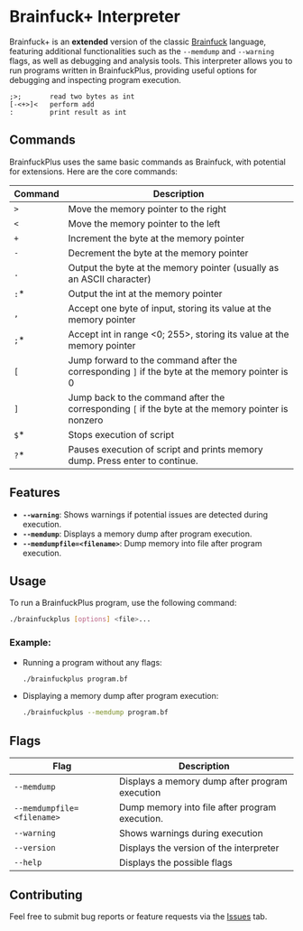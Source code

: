 # Brainfuck+ Interpreter

Brainfuck+ is an **extended** version of the classic [Brainfuck](https://en.wikipedia.org/wiki/Brainfuck) language,  
featuring additional functionalities such as the `--memdump` and `--warning` flags, as well as debugging and analysis tools. This interpreter allows you to run programs written in BrainfuckPlus, providing useful options for debugging and inspecting program execution.

```bf
;>;       read two bytes as int
[-<+>]<   perform add
:         print result as int
```

## Commands

BrainfuckPlus uses the same basic commands as Brainfuck, with potential for extensions. Here are the core commands:

| Command | Description                                                                       |
|---------|-----------------------------------------------------------------------------------|
| `>`     | Move the memory pointer to the right                                              |
| `<`     | Move the memory pointer to the left                                               |
| `+`     | Increment the byte at the memory pointer                                          |
| `-`     | Decrement the byte at the memory pointer                                          |
| `.`     | Output the byte at the memory pointer (usually as an ASCII character)             |
| `:`*    | Output the int at the memory pointer                                              |
| `,`     | Accept one byte of input, storing its value at the memory pointer                 |
| `;`*    | Accept int in range <0; 255>, storing its value at the memory pointer             |
| `[`     | Jump forward to the command after the corresponding `]` if the byte at the memory pointer is 0 |
| `]`     | Jump back to the command after the corresponding `[` if the byte at the memory pointer is nonzero |
| `$`*    | Stops execution of script                                                         |
| `?`*    | Pauses execution of script and prints memory dump. Press enter to continue.       |

## Features

- **`--warning`**: Shows warnings if potential issues are detected during execution.
- **`--memdump`**: Displays a memory dump after program execution.
- **`--memdumpfile=<filename>`**: Dump memory into file after program execution.

## Usage

To run a BrainfuckPlus program, use the following command:
```bash
./brainfuckplus [options] <file>...
```

### Example:

- Running a program without any flags:
  ```bash
  ./brainfuckplus program.bf
  ```

- Displaying a memory dump after program execution:
  ```bash
  ./brainfuckplus --memdump program.bf
  ```

## Flags

| Flag                       | Description                                                |
|----------------------------|------------------------------------------------------------|
| `--memdump`                | Displays a memory dump after program execution             |
| `--memdumpfile=<filename>` | Dump memory into file after program execution.             |
| `--warning`                | Shows warnings during execution                            |
| `--version`                | Displays the version of the interpreter                    |
| `--help`                   | Displays the possible flags                                |

## Contributing

Feel free to submit bug reports or feature requests via the [Issues](https://github.com/Moderrek/brainfuckplus/issues) tab.

